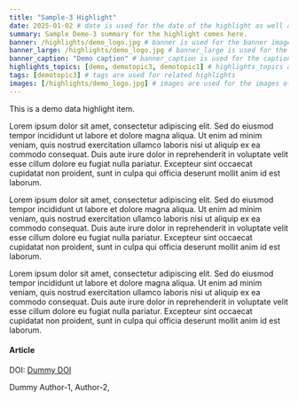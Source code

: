 ```yaml
---
title: "Sample-3 Highlight"
date: 2025-01-02 # date is used for the date of the highlight as well as for showing related highlights based on the date as buildFuture is true in hugo.yaml
summary: Sample Demo-3 summary for the highlight comes here.
banner: /highlights/demo_logo.jpg # banner is used for the banner image
banner_large: /highlights/demo_logo.jpg # banner_large is used for the large banner image
banner_caption: "Demo caption" # banner_caption is used for the caption of the banner image
highlights_topics: [demo, demotopic3, demotopic1] # highlights_topics are used for filtering highlights
tags: [demotopic3] # tags are used for related highlights
images: [/highlights/demo_logo.jpg] # images are used for the images of the highlight
---
```


This is a demo data highlight item.

Lorem ipsum dolor sit amet, consectetur adipiscing elit. Sed do eiusmod tempor incididunt ut labore et dolore magna aliqua. Ut enim ad minim veniam, quis nostrud exercitation ullamco laboris nisi ut aliquip ex ea commodo consequat. Duis aute irure dolor in reprehenderit in voluptate velit esse cillum dolore eu fugiat nulla pariatur. Excepteur sint occaecat cupidatat non proident, sunt in culpa qui officia deserunt mollit anim id est laborum.

Lorem ipsum dolor sit amet, consectetur adipiscing elit. Sed do eiusmod tempor incididunt ut labore et dolore magna aliqua. Ut enim ad minim veniam, quis nostrud exercitation ullamco laboris nisi ut aliquip ex ea commodo consequat. Duis aute irure dolor in reprehenderit in voluptate velit esse cillum dolore eu fugiat nulla pariatur. Excepteur sint occaecat cupidatat non proident, sunt in culpa qui officia deserunt mollit anim id est laborum.

Lorem ipsum dolor sit amet, consectetur adipiscing elit. Sed do eiusmod tempor incididunt ut labore et dolore magna aliqua. Ut enim ad minim veniam, quis nostrud exercitation ullamco laboris nisi ut aliquip ex ea commodo consequat. Duis aute irure dolor in reprehenderit in voluptate velit esse cillum dolore eu fugiat nulla pariatur. Excepteur sint occaecat cupidatat non proident, sunt in culpa qui officia deserunt mollit anim id est laborum.

#### Article

DOI: [Dummy DOI](#)

Dummy Author-1, Author-2, 